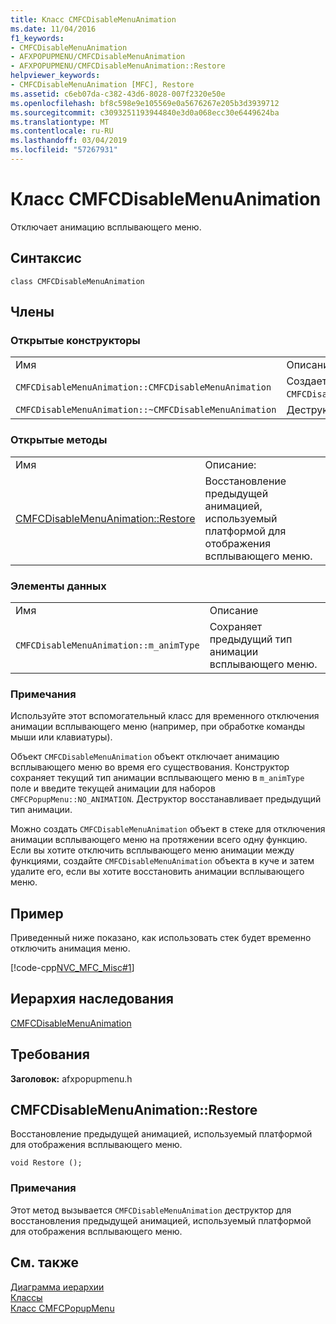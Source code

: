 ```yaml
---
title: Класс CMFCDisableMenuAnimation
ms.date: 11/04/2016
f1_keywords:
- CMFCDisableMenuAnimation
- AFXPOPUPMENU/CMFCDisableMenuAnimation
- AFXPOPUPMENU/CMFCDisableMenuAnimation::Restore
helpviewer_keywords:
- CMFCDisableMenuAnimation [MFC], Restore
ms.assetid: c6eb07da-c382-43d6-8028-007f2320e50e
ms.openlocfilehash: bf8c598e9e105569e0a5676267e205b3d3939712
ms.sourcegitcommit: c3093251193944840e3d0a068ecc30e6449624ba
ms.translationtype: MT
ms.contentlocale: ru-RU
ms.lasthandoff: 03/04/2019
ms.locfileid: "57267931"
---
```

# <a name="cmfcdisablemenuanimation-class"></a>Класс CMFCDisableMenuAnimation

Отключает анимацию всплывающего меню.

## <a name="syntax"></a>Синтаксис

```
class CMFCDisableMenuAnimation
```

## <a name="members"></a>Члены

### <a name="public-constructors"></a>Открытые конструкторы

|||
|-|-|
|Имя|Описание|
|`CMFCDisableMenuAnimation::CMFCDisableMenuAnimation`|Создает объект `CMFCDisableMenuAnimation`.|
|`CMFCDisableMenuAnimation::~CMFCDisableMenuAnimation`|Деструктор.|

### <a name="public-methods"></a>Открытые методы

|||
|-|-|
|Имя|Описание:|
|[CMFCDisableMenuAnimation::Restore](#restore)|Восстановление предыдущей анимацией, используемый платформой для отображения всплывающего меню.|

### <a name="data-members"></a>Элементы данных

|||
|-|-|
|Имя|Описание|
|`CMFCDisableMenuAnimation::m_animType`|Сохраняет предыдущий тип анимации всплывающего меню.|

### <a name="remarks"></a>Примечания

Используйте этот вспомогательный класс для временного отключения анимации всплывающего меню (например, при обработке команды мыши или клавиатуры).

Объект `CMFCDisableMenuAnimation` объект отключает анимацию всплывающего меню во время его существования. Конструктор сохраняет текущий тип анимации всплывающего меню в `m_animType` поле и введите текущей анимации для наборов `CMFCPopupMenu::NO_ANIMATION`. Деструктор восстанавливает предыдущий тип анимации.

Можно создать `CMFCDisableMenuAnimation` объект в стеке для отключения анимации всплывающего меню на протяжении всего одну функцию. Если вы хотите отключить всплывающего меню анимации между функциями, создайте `CMFCDisableMenuAnimation` объекта в куче и затем удалите его, если вы хотите восстановить анимации всплывающего меню.

## <a name="example"></a>Пример

Приведенный ниже показано, как использовать стек будет временно отключить анимация меню.

[!code-cpp[NVC_MFC_Misc#1](../../mfc/reference/codesnippet/cpp/cmfcdisablemenuanimation-class_1.h)]

## <a name="inheritance-hierarchy"></a>Иерархия наследования

[CMFCDisableMenuAnimation](../../mfc/reference/cmfcdisablemenuanimation-class.md)

## <a name="requirements"></a>Требования

**Заголовок:** afxpopupmenu.h

##  <a name="restore"></a>  CMFCDisableMenuAnimation::Restore

Восстановление предыдущей анимацией, используемый платформой для отображения всплывающего меню.

```
void Restore ();
```

### <a name="remarks"></a>Примечания

Этот метод вызывается `CMFCDisableMenuAnimation` деструктор для восстановления предыдущей анимацией, используемый платформой для отображения всплывающего меню.

## <a name="see-also"></a>См. также

[Диаграмма иерархии](../../mfc/hierarchy-chart.md)<br/>
[Классы](../../mfc/reference/mfc-classes.md)<br/>
[Класс CMFCPopupMenu](../../mfc/reference/cmfcpopupmenu-class.md)
